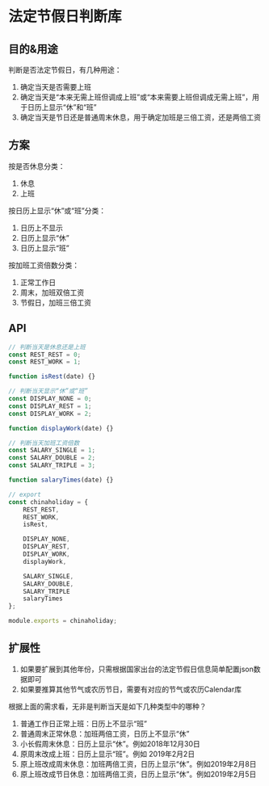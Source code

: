 # 法定节假日判断库

## 目的&用途

判断是否法定节假日，有几种用途：

1. 确定当天是否需要上班
1. 确定当天是“本来无需上班但调成上班”或“本来需要上班但调成无需上班”，用于日历上显示“休”和“班”
1. 确定当天是节日还是普通周末休息，用于确定加班是三倍工资，还是两倍工资

## 方案

按是否休息分类：

1. 休息
1. 上班

按日历上显示“休”或“班”分类：

1. 日历上不显示
1. 日历上显示“休”
1. 日历上显示“班”

按加班工资倍数分类：

1. 正常工作日
1. 周末，加班双倍工资
1. 节假日，加班三倍工资

## API

```javascript
// 判断当天是休息还是上班
const REST_REST = 0;
const REST_WORK = 1;

function isRest(date) {}

// 判断当天显示“休”或“班”
const DISPLAY_NONE = 0;
const DISPLAY_REST = 1;
const DISPLAY_WORK = 2;

function displayWork(date) {}

// 判断当天加班工资倍数
const SALARY_SINGLE = 1;
const SALARY_DOUBLE = 2;
const SALARY_TRIPLE = 3;

function salaryTimes(date) {}

// export
const chinaholiday = {
    REST_REST,
    REST_WORK,
    isRest,

    DISPLAY_NONE,
    DISPLAY_REST,
    DISPLAY_WORK,
    displayWork,

    SALARY_SINGLE,
    SALARY_DOUBLE,
    SALARY_TRIPLE
    salaryTimes
};

module.exports = chinaholiday;
```

## 扩展性

1. 如果要扩展到其他年份，只需根据国家出台的法定节假日信息简单配置json数据即可
1. 如果要推算其他节气或农历节日，需要有对应的节气或农历Calendar库

根据上面的需求看，无非是判断当天是如下几种类型中的哪种？

1. 普通工作日正常上班：日历上不显示“班”
1. 普通周末正常休息：加班两倍工资，日历上不显示“休”
1. 小长假周末休息：日历上显示“休”。例如2018年12月30日
1. 原周末改成上班：日历上显示“班”。例如 2019年2月2日
1. 原上班改成周末休息：加班两倍工资，日历上显示“休”。例如2019年2月8日
1. 原上班改成节日休息：加班两倍工资，日历上显示“休”。例如2019年2月5日
